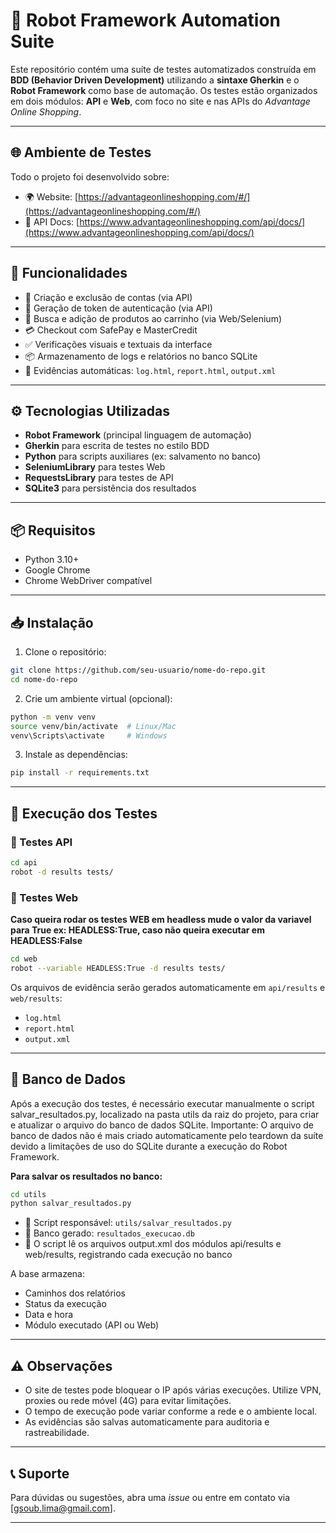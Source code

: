 # 🧪 Robot Framework Automation Suite

Este repositório contém uma suíte de testes automatizados construída em **BDD (Behavior Driven Development)** utilizando a **sintaxe Gherkin** e o **Robot Framework** como base de automação. Os testes estão organizados em dois módulos: **API** e **Web**, com foco no site e nas APIs do *Advantage Online Shopping*.

---

## 🌐 Ambiente de Testes

Todo o projeto foi desenvolvido sobre:

- 🌍 Website: [https://advantageonlineshopping.com/#/](https://advantageonlineshopping.com/#/)
- 📘 API Docs: [https://www.advantageonlineshopping.com/api/docs/](https://www.advantageonlineshopping.com/api/docs/)

---

## 🧰 Funcionalidades

- 🔐 Criação e exclusão de contas (via API)
- 📡 Geração de token de autenticação (via API)
- 🛒 Busca e adição de produtos ao carrinho (via Web/Selenium)
- 💳 Checkout com SafePay e MasterCredit
- ✅ Verificações visuais e textuais da interface
- 📦 Armazenamento de logs e relatórios no banco SQLite
- 📄 Evidências automáticas: `log.html`, `report.html`, `output.xml`

---

## ⚙️ Tecnologias Utilizadas

- **Robot Framework** (principal linguagem de automação)
- **Gherkin** para escrita de testes no estilo BDD
- **Python** para scripts auxiliares (ex: salvamento no banco)
- **SeleniumLibrary** para testes Web
- **RequestsLibrary** para testes de API
- **SQLite3** para persistência dos resultados

---

## 📦 Requisitos

- Python 3.10+
- Google Chrome
- Chrome WebDriver compatível

---

## 📥 Instalação

1. Clone o repositório:

```bash
git clone https://github.com/seu-usuario/nome-do-repo.git
cd nome-do-repo
```

2. Crie um ambiente virtual (opcional):

```bash
python -m venv venv
source venv/bin/activate  # Linux/Mac
venv\Scripts\activate     # Windows
```

3. Instale as dependências:

```bash
pip install -r requirements.txt
```

---

## 🚀 Execução dos Testes

### 🔹 Testes API

```bash
cd api
robot -d results tests/
```

### 🔹 Testes Web

**Caso queira rodar os testes WEB em headless mude o valor da variavel para True ex: HEADLESS:True, caso não queira executar em HEADLESS:False**

```bash
cd web
robot --variable HEADLESS:True -d results tests/
```

Os arquivos de evidência serão gerados automaticamente em `api/results` e `web/results`:
- `log.html`
- `report.html`
- `output.xml`

---

## 💾 Banco de Dados

Após a execução dos testes, é necessário executar manualmente o script salvar_resultados.py, localizado na pasta utils da raiz do projeto, para criar e atualizar o arquivo do banco de dados SQLite.
Importante: O arquivo de banco de dados não é mais criado automaticamente pelo teardown da suíte devido a limitações de uso do SQLite durante a execução do Robot Framework.

**Para salvar os resultados no banco:**

```bash
cd utils
python salvar_resultados.py
```

- 📂 Script responsável: `utils/salvar_resultados.py`
- 📘 Banco gerado: `resultados_execucao.db`
- 🔁 O script lê os arquivos output.xml dos módulos api/results e web/results, registrando cada execução no banco

A base armazena:
- Caminhos dos relatórios
- Status da execução
- Data e hora
- Módulo executado (API ou Web)

---

## ⚠️ Observações

- O site de testes pode bloquear o IP após várias execuções. Utilize VPN, proxies ou rede móvel (4G) para evitar limitações.
- O tempo de execução pode variar conforme a rede e o ambiente local.
- As evidências são salvas automaticamente para auditoria e rastreabilidade.

---

## 📞 Suporte

Para dúvidas ou sugestões, abra uma *issue* ou entre em contato via [gsoub.lima@gmail.com].

---
